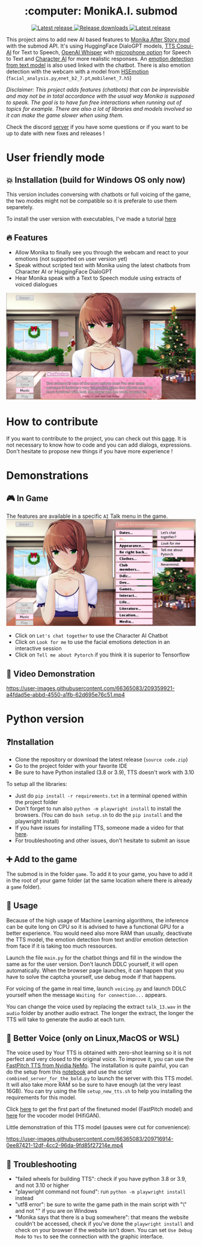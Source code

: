 <h1 align="center"> :computer: MonikA.I. submod </h1>

<p align="center">
  <a href="https://github.com/Rubiksman78/MonikA.I./releases/latest">
    <img alt="Latest release" src="https://img.shields.io/github/v/release/Rubiksman78/MonikA.I.">
  </a>
   <a href="https://github.com/Rubiksman78/MonikA.I./releases">
    <img alt="Release downloads" src="https://img.shields.io/github/downloads/Rubiksman78/MonikA.I./total">
  </a>
  <a href="https://discord.gg/2RsPuaDxEn">
    <img alt="Latest release" src="https://img.shields.io/badge/Discord-Join%20the%20Server%20!-brightgreen">
  </a>
</p>

This project aims to add new AI based features to [Monika After Story mod](https://github.com/Monika-After-Story/MonikaModDev) with the submod API.
It's using HuggingFace DialoGPT models, [TTS Coqui-AI](https://github.com/coqui-ai/TTS) for Text to Speech, [OpenAI Whisper](https://github.com/openai/whisper) with [microphone option](https://github.com/mallorbc/whisper_mic) for Speech to Text and [Character AI](https://character.ai/) for more realistic responses. An [emotion detection from text model](https://huggingface.co/michellejieli/emotion_text_classifier) is also used linked with the chatbot.
There is also emotion detection with the webcam with a model from [HSEmotion](https://github.com/HSE-asavchenko/face-emotion-recognition) (`facial_analysis.py`,`enet_b2_7.pt`,`mobilenet_7.h5`)

*Disclaimer: This project adds features (chatbots) that can be imprevisible and may not be in total accordance with the usual way Monika is supposed to speak. The goal is to have fun free interactions when running out of topics for example. There are also a lot of libraries and models involved so it can make the game slower when using them.*

Check the discord [server](https://discord.gg/2RsPuaDxEn) if you have some questions or if you want to be up to date with new fixes and releases !

# User friendly mode

## :boom: Installation (build for Windows OS only now)

This version includes conversing with chatbots or full voicing of the game, the two modes might not be compatible so it is preferale to use them separetely.

To install the user version with executables, I've made a tutorial [here](../../wiki/User-friendly-tutorial)

## :fire: Features

- Allow Monika to finally see you through the webcam and react to your emotions (not supported on user version yet)
- Speak without scripted text with Monika using the latest chatbots from Character AI or HuggingFace DialoGPT
- Hear Monika speak with a Text to Speech module using extracts of voiced dialogues

![Character AI](images/image_1.png)

# How to contribute

If you want to contribute to the project, you can check out this [page](../../wiki/How-to-contribute).
It is not necessary to know how to code and you can add dialogs, expressions. Don't hesitate to propose new things if you have more experience !

# Demonstrations

## :video_game: In Game

The features are available in a specific `AI` Talk menu in the game.
![Talk menu](images/image_2.png)

- Click on `Let's chat together` to use the Character AI Chatbot
- Click on `Look for me` to use the facial emotions detection in an interactive session
- Click on `Tell me about Pytorch` if you think it is superior to Tensorflow

## :cinema: Video Demonstration

https://user-images.githubusercontent.com/66365083/209359921-a4fdad5e-abbd-4550-a1fb-62d695e76c51.mp4

# Python version

## ❓Installation

- Clone the repository or download the latest release (`source code.zip`)
- Go to the project folder with your favorite IDE
- Be sure to have Python installed (3.8 or 3.9), TTS doesn't work with 3.10

To setup all the libraries:
- Just do `pip install -r requirements.txt` in a terminal opened within the project folder
- Don't forget to run also `python -m playwright install` to install the browsers.
(You can do `bash setup.sh` to do the `pip install` and the playwright install)
- If you have issues for installing TTS, someone made a video for that [here](https://www.youtube.com/watch?v=zRaDe08cUIk&t=743s).
- For troubleshooting and other issues, don't hesitate to submit an issue

## :heavy_plus_sign: Add to the game

The submod is in the folder `game`. To add it to your game, you have to add it in the root of your game folder (at the same location where there is already a `game` folder).

## :loudspeaker: Usage

Because of the high usage of Machine Learning algorithms, the inference can be quite long on CPU so it is advised to have a functional GPU for a better experience.
You would need also more RAM than usually, deactivate the TTS model, the emotion detection from text and/or emotion detection from face if it is taking too much ressources.

Launch the file `main.py` for the chatbot things and fill in the window the same as for the user version. Don't launch DDLC yourself, it will open automatically.
When the browser page launches, it can happen that you have to solve the captcha yourself, use debug mode if that happens.

For voicing of the game in real time, launch `voicing.py` and launch DDLC yourself when the message `Waiting for connection...` appears.

You can change the voice used by replacing the extract `talk_13.wav` in the `audio` folder by another audio extract. The longer the extract, the longer the TTS will take to generate the audio at each turn.

## :microphone: Better Voice (only on Linux,MacOS or WSL)

The voice used by Your TTS is obtained with zero-shot learning so it is not perfect and very closed to the original voice. To improve it, you can use the [FastPitch TTS from Nvidia NeMo](https://github.com/NVIDIA/NeMo).
The installation is quite painful, you can do the setup from this [notebook](https://github.com/NVIDIA/NeMo/blob/main/tutorials/tts/FastPitch_Finetuning.ipynb) and use the script `combined_server_for_the_bold.py` to launch the server with this TTS model. It will also take more RAM so be sure to have enough (at the very least 16GB).
You can try using the file `setup_new_tts.sh` to help you installing the requirements for this model.

Click [here](https://drive.google.com/drive/folders/1cgro9BbUJ53GFX1OizvNvmH0Cjnc7oqI?usp=sharing) to get the first part of the finetuned model (FastPitch model) and [here](https://drive.google.com/drive/folders/1NLNDTotB4Qyth_vLBmZMTLIg0dmIm6w0?usp=sharing) for the vocoder model (HifiGAN).

Little demonstration of this TTS model (pauses were cut for convenience):

https://user-images.githubusercontent.com/66365083/209716914-0ee87421-12df-4cc2-96da-9fd85f27214e.mp4

## :wrench: Troubleshooting

- "failed wheels for building TTS": check if you have python 3.8 or 3.9, and not 3.10 or higher
- "playwright command not found": run `python -m playwright install` instead
- "utf8 error": be sure to write the game path in the main script with "\\" and not "\" if you are on Windows
- "Monika says that there is a bug somewhere": that means the website couldn't be accessed, check if you've done the `playwright install` and check on your browser if the website isn't down. You can set `Use Debug Mode` to `Yes` to see the connection with the graphic interface.

